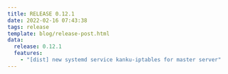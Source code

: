 ```yaml
---
title: RELEASE 0.12.1
date: 2022-02-16 07:43:38
tags: release
template: blog/release-post.html
data:
  release: 0.12.1
  features:
    - "[dist] new systemd service kanku-iptables for master server"
---
```

